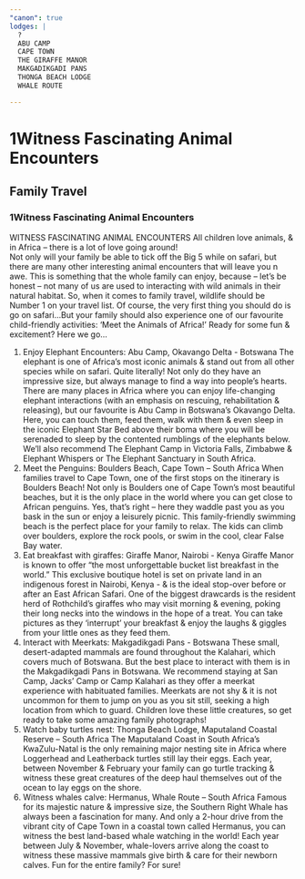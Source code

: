 ```yaml
---
"canon": true
lodges: |
  ?
  ABU CAMP
  CAPE TOWN
  THE GIRAFFE MANOR
  MAKGADIKGADI PANS
  THONGA BEACH LODGE
  WHALE ROUTE

---
```


# 1Witness Fascinating Animal Encounters
## Family Travel
### 1Witness Fascinating Animal Encounters

WITNESS FASCINATING ANIMAL ENCOUNTERS
All children love animals, &amp; in Africa – there is a lot of love going around!  
Not only will your family be able to tick off the Big 5 while on safari, but there are many other interesting animal encounters that will leave you n awe.
This is something that the whole family can enjoy, because – let’s be honest – not many of us are used to interacting with wild animals in their natural habitat.
So, when it comes to family travel, wildlife should be Number 1 on your travel list.  Of course, the very first thing you should do is go on safari…But your family should also experience one of our favourite child-friendly activities: ‘Meet the Animals of Africa!’
Ready for some fun &amp; excitement?  Here we go…
1. Enjoy Elephant Encounters:  Abu Camp, Okavango Delta - Botswana
The elephant is one of Africa’s most iconic animals &amp; stand out from all other species while on safari.  Quite literally!  Not only do they have an impressive size, but always manage to find a way into people’s hearts.  There are many places in Africa where you can enjoy life-changing elephant interactions (with an emphasis on rescuing, rehabilitation &amp; releasing), but our favourite is Abu Camp in Botswana’s Okavango Delta.  Here, you can touch them, feed them, walk with them &amp; even sleep in the iconic Elephant Star Bed above their boma where you will be serenaded to sleep by the contented rumblings of the elephants below.  We’ll also recommend The Elephant Camp in Victoria Falls, Zimbabwe &amp; Elephant Whispers or The Elephant Sanctuary in South Africa.
2. Meet the Penguins:  Boulders Beach, Cape Town – South Africa
When families travel to Cape Town, one of the first stops on the itinerary is Boulders Beach!  Not only is Boulders one of Cape Town’s most beautiful beaches, but it is the only place in the world where you can get close to African penguins.  Yes, that’s right – here they waddle past you as you bask in the sun or enjoy a leisurely picnic.  This family-friendly swimming beach is the perfect place for your family to relax.  The kids can climb over boulders, explore the rock pools, or swim in the cool, clear False Bay water.  
3. Eat breakfast with giraffes:  Giraffe Manor, Nairobi - Kenya
Giraffe Manor is known to offer “the most unforgettable bucket list breakfast in the world.”  This exclusive boutique hotel is set on private land in an indigenous forest in Nairobi, Kenya - &amp; is the ideal stop-over before or after an East African Safari.  One of the biggest drawcards is the resident herd of Rothchild’s giraffes who may visit morning &amp; evening, poking their long necks into the windows in the hope of a treat.  You can take pictures as they ‘interrupt’ your breakfast &amp; enjoy the laughs &amp; giggles from your little ones as they feed them.
4. Interact with Meerkats:  Makgadikgadi Pans - Botswana
These small, desert-adapted mammals are found throughout the Kalahari, which covers much of Botswana.  But the best place to interact with them is in the Makgadikgadi Pans in Botswana.  We recommend staying at San Camp, Jacks’ Camp or Camp Kalahari as they offer a meerkat experience with habituated families.  Meerkats are not shy &amp; it is not uncommon for them to jump on you as you sit still, seeking a high location from which to guard.  Children love these little creatures, so get ready to take some amazing family photographs!
5. Watch baby turtles nest:  Thonga Beach Lodge, Maputaland Coastal Reserve – South Africa
The Maputaland Coast in South Africa’s KwaZulu-Natal is the only remaining major nesting site in Africa where Loggerhead and Leatherback turtles still lay their eggs.  Each year, between November &amp; February your family can go turtle tracking &amp; witness these great creatures of the deep haul themselves out of the ocean to lay eggs on the shore.
6. Witness whales calve:  Hermanus, Whale Route – South Africa
Famous for its majestic nature &amp; impressive size, the Southern Right Whale has always been a fascination for many.  And only a 2-hour drive from the vibrant city of Cape Town in a coastal town called Hermanus, you can witness the best land-based whale watching in the world!  Each year between July &amp; November, whale-lovers arrive along the coast to witness these massive mammals give birth &amp; care for their newborn calves.  Fun for the entire family?  For sure!